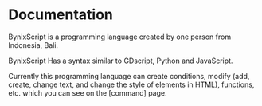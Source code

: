 # Documentation
BynixScript is a programming language created by one person from Indonesia, Bali.

BynixScript Has a syntax similar to GDscript, Python and JavaScript.

Currently this programming language can create conditions, modify (add, create, change text, and change the style of elements in HTML), functions, etc. which you can see on the [command] page.
